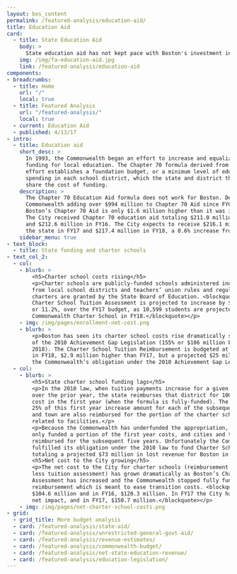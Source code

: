 ```yaml
---
layout: bos_content
permalink: /featured-analysis/education-aid/
title: Education Aid
card:
  - title: State Education Aid
    body: >
      State education aid has not kept pace with Boston's investment in education
    img: /img/fa-education-aid.jpg
    link: /featured-analysis/education-aid
components:
- breadcrumbs:
  - title: Home
    url: "/"
    local: true
  - title: Featured Analysis
    url: "/featured-analysis/"
    local: true
  - current: Education Aid
  - published: 4/13/17
- intro:
  - title: Education aid
    short_desc: >
      In 1993, the Commonwealth began an effort to increase and equalize 
      funding for local education. The Chapter 70 formula derived from that 
      effort establishes a foundation budget, or a minimum level of education 
      spending in each school district, which the state and district then 
      share the cost of funding.
    description: >
      The Chapter 70 Education Aid formula does not work for Boston. Despite the 
      Commonwealth adding over $994 million to Chapter 70 Aid since FY08, in FY18 
      Boston’s Chapter 70 Aid is only $1.6 million higher than it was in FY08. 
      The City received Chapter 70 education aid totaling $211.0 million in FY15 
      and $212.6 million in FY16. The City expects to receive $216.1 million from 
      the state in FY17 and $217.4 million in FY18, a 0.6% increase from FY17.
    sidebar_menu: true    
- text_block:
  - title: State funding and charter schools
- text_col_2:
  - col: 
    - blurb: >
        <h5>Charter school costs rising</h5>
        <p>Charter schools are publicly-funded schools administered independently 
        from local school districts and teachers’ union rules and regulations. Their 
        charters are granted by the State Board of Education. <blockquote>Boston’s 
        Charter School Tuition Assessment is projected to increase by $17.5 million, 
        or 11.2%, over the FY17 budget, as 10,599 students are projected to attend a 
        Commonwealth Charter School in FY18.</blockquote></p>
    - img: /img/pages/enrollment-net-cost.png
    - blurb: >
        <p>Boston has seen its charter school costs rise dramatically since the enactment 
        of the 2010 Achievement Gap Legislation (155% or $106 million between 2011 and 
        2018). The Charter School Tuition Reimbursement is budgeted at $23.6 million 
        in FY18, $2.9 million higher than FY17, but a projected $25 million lower than 
        the Commonwealth’s obligation under the 2010 Achievement Gap Legislation.</p>
  - col: 
    - blurb: >
        <h5>State charter school funding lags</h5>
        <p>In the 2010 law, when tuition payments increase for a given school district 
        over the prior year, the state reimburses that district for 100% of the increased 
        cost in the first year (when the formula is fully-funded). The state then reimburses 
        25% of this first year increase amount for each of the subsequent five years. Cities 
        and town are also reimbursed for the portion of the charter school assessment 
        related to facilities.</p>
        <p>Because the Commonwealth has underfunded the appropriation, the Commonwealth has 
        only funded a portion of the first year costs, and cities and towns have not been 
        reimbursed for the subsequent five years. Unfortunately the Commonwealth has not 
        fulfilled its obligation under the 2010 law to fund Charter School Tuition Reimbursement, 
        totaling a projected $73 million in lost revenue for Boston in FY15 and FY18.</p>
        <h5>Net cost to the City growing</h5>
        <p>The net cost to the City for charter schools (reimbursement from the Commonwealth 
        less tuition assessment) has grown dramatically as Boston’s Charter School Tuition 
        Assessment has increased and the Commonwealth stopped fully funding the charter school 
        reimbursement which is meant to ease transition costs. <blockquote>In FY15 the cost was 
        $104.6 million and in FY16, $120.3 million. In FY17 the City has budgeted a $136.2 million 
        net impact, and in FY17, $150.7 million.</blockquote></p>
    - img: /img/pages/net-charter-school-costs.png
- grid:
  - grid_title: More budget analysis
  - card: /featured-analysis/state-aid/
  - card: /featured-analysis/unrestricted-general-govt-aid/
  - card: /featured-analysis/revenue-estimates/
  - card: /featured-analysis/commonwealth-budget/
  - card: /featured-analysis/net-state-education-revenue/
  - card: /featured-analysis/education-legislation/
---
```


